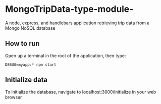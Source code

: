 # MongoTripData-type-module-
A node, express, and handlebars application retrieving trip data from a Mongo NoSQL database

## How to run
Open up a terminal in the root of the application, then type:

`DEBUG=myapp:* npm start`

## Initialize data
To initialize the database, navigate to localhost:3000/initialize in your web browser